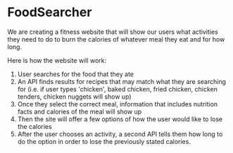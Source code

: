 # FoodSearcher

We are creating a fitness website that will show our users what activities they need to do to burn the calories of whatever meal they eat and for how long. 

Here is how the website will work:
1) User searches for the food that they ate
2) An API finds results for recipes that may match what they are searching for (i.e. if user types 'chicken', baked chicken, fried chicken, chicken tenders, chicken nuggets will show up)
3) Once they select the correct meal, information that includes nutrition facts and calories of the meal will show up
4) Then the site will offer a few options of how the user would like to lose the calories
5) After the user chooses an activity, a second API tells them how long to do the option in order to lose the previously stated calories.
